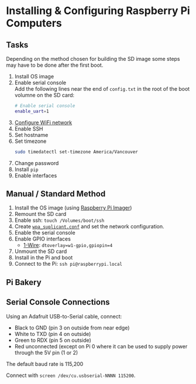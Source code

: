 # Installing & Configuring Raspberry Pi Computers

## Tasks

Depending on the method chosen for building the SD image some steps may have to be done after the first boot.

1. Install OS image
1. Enable serial console  
   Add the following lines near the end of `config.txt` in the root of the boot volumne on the SD card:
   ```bash
   # Enable serial console
   enable_uart=1
   ```
1. [Configure WiFi network](networking.md)
1. Enable SSH
1. Set hostname
1. Set timezone
   ```bash
   sudo timedatectl set-timezone America/Vancouver
   ```
1. Change password
1. Install `pip`
1. Enable interfaces

## Manual / Standard Method

1. Install the OS image (using [Raspberry Pi Imager](https://www.raspberrypi.org/downloads/))
1. Remount the SD card
1. Enable ssh: `touch /Volumes/boot/ssh`
1. Create [`wpa_suplicant.conf`](networking.md) and set the network configuration.
1. Enable the serial console
1. Enable GPIO interfaces
   - [1-Wire](gpio.md): `dtoverlay=w1-gpio,gpiopin=4`
1. Unmount the SD card
1. Install in the Pi and boot
1. Connect to the Pi: `ssh pi@raspberrypi.local`

## Pi Bakery

## Serial Console Connections

Using an Adafruit USB-to-Serial cable, connect:
* Black to GND (pin 3 on outside from near edge)
* White to TXD (pin 4 on outside)
* Green to RDX (pin 5 on outside)
* Red unconnected (except on Pi 0 where it can be used to supply power through the 5V pin (1 or 2)

The default baud rate is 115,200

Connect with `screen /dev/cu.usbserial-NNNN 115200`.

